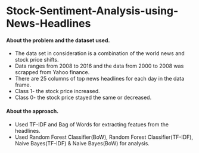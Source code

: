 # Stock-Sentiment-Analysis-using-News-Headlines

<h4>About the problem and the dataset used.</h4>

<ul>
<li>The data set in consideration is a combination of the world news and stock price shifts.
<li>Data ranges from 2008 to 2016 and the data from 2000 to 2008 was scrapped from Yahoo finance.
<li>There are 25 columns of top news headlines for each day in the data frame.
<li>Class 1- the stock price increased.
<li>Class 0- the stock price stayed the same or decreased.
</ul>

<h4>About the approach.</h4>

<ul>
<li>Used TF-IDF and Bag of Words for extracting featues from the headlines.
<li>Used Random Forest Classifier(BoW), Random Forest Classifier(TF-IDF), Naive Bayes(TF-IDF) & Naive Bayes(BoW) for analysis.
</ul>